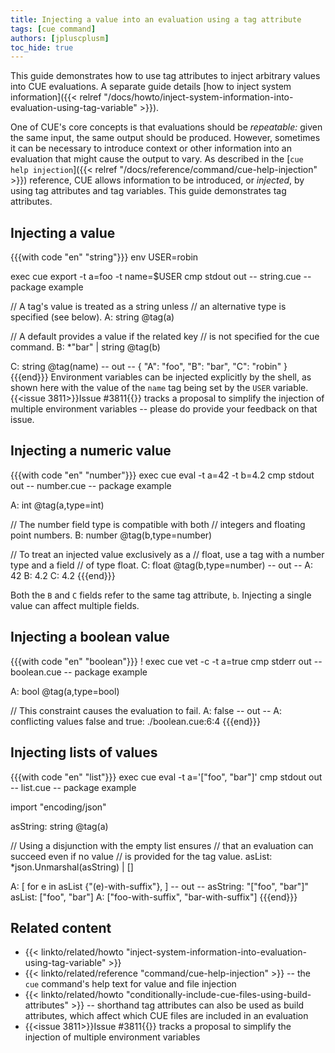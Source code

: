 ```yaml
---
title: Injecting a value into an evaluation using a tag attribute
tags: [cue command]
authors: [jpluscplusm]
toc_hide: true
---
```


This guide demonstrates how to use tag attributes to inject arbitrary values
into CUE evaluations. A separate guide details
[how to inject system information]({{< relref "/docs/howto/inject-system-information-into-evaluation-using-tag-variable" >}}).

One of CUE's core concepts is that evaluations should be *repeatable:* given
the same input, the same output should be produced.
However, sometimes it can be necessary to introduce context or other information
into an evaluation that might cause the output to vary. As described in the
[`cue help injection`]({{< relref "/docs/reference/command/cue-help-injection" >}})
reference, CUE allows information to be introduced, or *injected*, by using tag
attributes and tag variables. This guide demonstrates tag attributes.
<!-- TODO(jcm): include a cue-cmd in the set of commands demonstrated on this page -->

<!--more-->

## Injecting a value

{{{with code "en" "string"}}}
env USER=robin

exec cue export -t a=foo -t name=$USER
cmp stdout out
-- string.cue --
package example

// A tag's value is treated as a string unless
// an alternative type is specified (see below).
A: string @tag(a)

// A default provides a value if the related key
// is not specified for the cue command.
B: *"bar" | string @tag(b)

C: string @tag(name)
-- out --
{
    "A": "foo",
    "B": "bar",
    "C": "robin"
}
{{{end}}}
Environment variables can be injected explicitly by the shell, as shown here
with the value of the `name` tag being set by the `USER` variable.
{{<issue 3811>}}Issue #3811{{</issue>}} tracks a proposal to simplify the
injection of multiple environment variables -- please do provide your feedback
on that issue.

## Injecting a numeric value

{{{with code "en" "number"}}}
exec cue eval -t a=42 -t b=4.2
cmp stdout out
-- number.cue --
package example

A: int @tag(a,type=int)

// The number field type is compatible with both
// integers and floating point numbers.
B: number @tag(b,type=number)

// To treat an injected value exclusively as a
// float, use a tag with a number type and a field
// of type float.
C: float @tag(b,type=number)
-- out --
A: 42
B: 4.2
C: 4.2
{{{end}}}

Both the `B` and `C` fields refer to the same tag attribute, `b`.
Injecting a single value can affect multiple fields.

## Injecting a boolean value

{{{with code "en" "boolean"}}}
! exec cue vet -c -t a=true
cmp stderr out
-- boolean.cue --
package example

A: bool @tag(a,type=bool)

// This constraint causes the evaluation to fail.
A: false
-- out --
A: conflicting values false and true:
    ./boolean.cue:6:4
{{{end}}}

## Injecting lists of values

{{{with code "en" "list"}}}
exec cue eval -t a='["foo", "bar"]'
cmp stdout out
-- list.cue --
package example

import "encoding/json"

asString: string @tag(a)

// Using a disjunction with the empty list ensures
// that an evaluation can succeed even if no value
// is provided for the tag value.
asList: *json.Unmarshal(asString) | []

A: [
	for e in asList {"\(e)-with-suffix"},
]
-- out --
asString: "[\"foo\", \"bar\"]"
asList: ["foo", "bar"]
A: ["foo-with-suffix", "bar-with-suffix"]
{{{end}}}

## Related content

- {{< linkto/related/howto "inject-system-information-into-evaluation-using-tag-variable" >}}
- {{< linkto/related/reference "command/cue-help-injection" >}} -- the `cue` command's help
  text for value and file injection
- {{< linkto/related/howto "conditionally-include-cue-files-using-build-attributes" >}}
  -- shorthand tag attributes can also be used as build attributes, which
  affect which CUE files are included in an evaluation
- {{<issue 3811>}}Issue #3811{{</issue>}} tracks a proposal to simplify the
  injection of multiple environment variables
